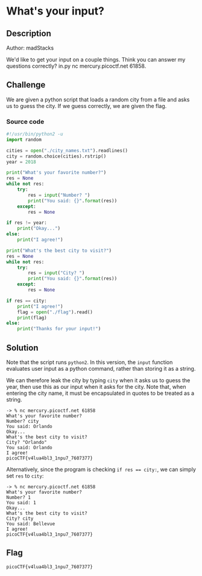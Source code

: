 # What's your input?

## Description

Author: madStacks

We'd like to get your input on a couple things. Think you can answer my questions correctly? in.py nc mercury.picoctf.net 61858.

## Challenge

We are given a python script that loads a random city from a file and asks us to guess the city.
If we guess correctly, we are given the flag.

### Source code

```py
#!/usr/bin/python2 -u
import random

cities = open("./city_names.txt").readlines()
city = random.choice(cities).rstrip()
year = 2018

print("What's your favorite number?")
res = None
while not res:
    try:
        res = input("Number? ")
        print("You said: {}".format(res))
    except:
        res = None

if res != year:
    print("Okay...")
else:
    print("I agree!")

print("What's the best city to visit?")
res = None
while not res:
    try:
        res = input("City? ")
        print("You said: {}".format(res))
    except:
        res = None

if res == city:
    print("I agree!")
    flag = open("./flag").read()
    print(flag)
else:
    print("Thanks for your input!")
```

## Solution

Note that the script runs `python2`.
In this version, the `input` function evaluates user input as a python command, rather than storing it as a string.

We can therefore leak the city by typing `city` when it asks us to guess the year, then use this as our input when it asks for the city.
Note that, when entering the city name, it must be encapsulated in quotes to be treated as a string.

```
-> % nc mercury.picoctf.net 61858
What's your favorite number?
Number? city
You said: Orlando
Okay...
What's the best city to visit?
City? "Orlando"
You said: Orlando
I agree!
picoCTF{v4lua4bl3_1npu7_7607377}
```

Alternatively, since the program is checking `if res == city:`, we can simply set `res` to `city`:

```
-> % nc mercury.picoctf.net 61858
What's your favorite number?
Number? 1
You said: 1
Okay...
What's the best city to visit?
City? city
You said: Bellevue
I agree!
picoCTF{v4lua4bl3_1npu7_7607377}
```

## Flag

`picoCTF{v4lua4bl3_1npu7_7607377}`

